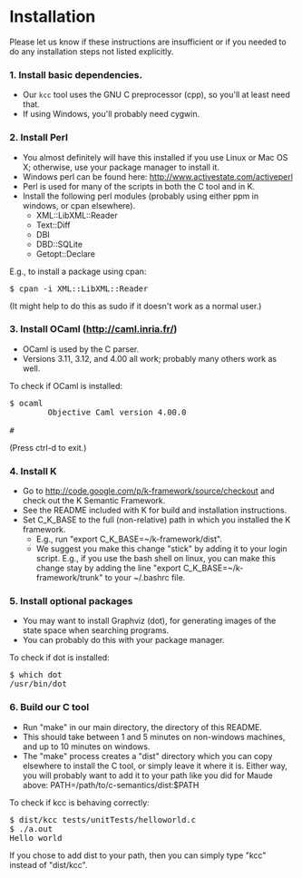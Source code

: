# Installation

Please let us know if these instructions are insufficient or if you needed to
do any installation steps not listed explicitly.

### 1. Install basic dependencies.
- Our `kcc` tool uses the GNU C preprocessor (cpp), so you'll at least
  need that. 
- If using Windows, you'll probably need cygwin.

### 2. Install Perl
- You almost definitely will have this installed if you use Linux or Mac OS X;
  otherwise, use your package manager to install it.
- Windows perl can be found here: http://www.activestate.com/activeperl
- Perl is used for many of the scripts in both the C tool and in K.
- Install the following perl modules (probably using either ppm in windows, or
  cpan elsewhere).
    - XML::LibXML::Reader
    - Text::Diff
    - DBI
    - DBD::SQLite
    - Getopt::Declare

E.g., to install a package using cpan:
<pre>
$ cpan -i XML::LibXML::Reader
</pre>

(It might help to do this as sudo if it doesn't work as a normal user.)

### 3. Install OCaml (http://caml.inria.fr/)
- OCaml is used by the C parser.
- Versions 3.11, 3.12, and 4.00 all work; probably many others work as well.

To check if OCaml is installed:
<pre>
$ ocaml
        Objective Caml version 4.00.0

# 
</pre>

(Press ctrl-d to exit.)

### 4. Install K
- Go to http://code.google.com/p/k-framework/source/checkout and check out the
  K Semantic Framework.
- See the README included with K for build and installation instructions.
- Set C_K_BASE to the full (non-relative) path in which you installed the K
  framework.
    - E.g., run "export C_K_BASE=~/k-framework/dist".
    - We suggest you make this change "stick" by adding it to your login
      script.  E.g., if you use the bash shell on linux, you can make this
      change stay by adding the line "export C_K_BASE=~/k-framework/trunk" to
      your ~/.bashrc file.

### 5. Install optional packages
- You may want to install Graphviz (dot), for generating images of the state
  space when searching programs.
- You can probably do this with your package manager.
      
To check if dot is installed:
<pre>
$ which dot
/usr/bin/dot
</pre>

### 6. Build our C tool
- Run "make" in our main directory, the directory of this README.
- This should take between 1 and 5 minutes on non-windows machines, and up to
  10 minutes on windows.
- The "make" process creates a "dist" directory which you can copy elsewhere to
  install the C tool, or simply leave it where it is. Either way, you will
  probably want to add it to your path like you did for Maude above:
  PATH=/path/to/c-semantics/dist:$PATH
      
To check if kcc is behaving correctly:
<pre>
$ dist/kcc tests/unitTests/helloworld.c
$ ./a.out 
Hello world
</pre>

If you chose to add dist to your path, then you can simply type "kcc" instead
of "dist/kcc".

